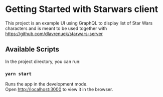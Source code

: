 # Getting Started with Starwars client

This project is an example UI using GraphQL to display list of Star Wars characters and is meant to be used
together with https://github.com/dlavrenuek/starwars-server

## Available Scripts

In the project directory, you can run:

### `yarn start`

Runs the app in the development mode.\
Open [http://localhost:3000](http://localhost:3000) to view it in the browser.
